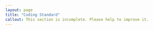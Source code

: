 ```yaml
---
layout: page
title: "Coding Standard"
callout: This section is incomplete. Please help to improve it.
---
```

